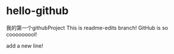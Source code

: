 # hello-github
我的第一个githubProject
This is readme-edits branch!
GitHub is so cooooooool!

add a new line!
